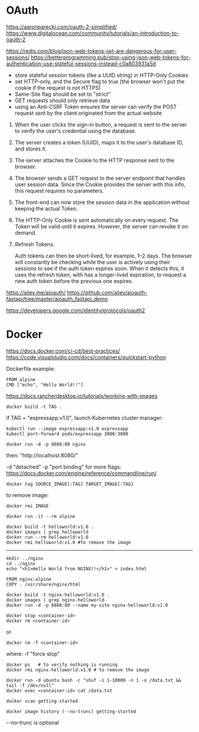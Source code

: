 # OAuth
https://aaronparecki.com/oauth-2-simplified/
https://www.digitalocean.com/community/tutorials/an-introduction-to-oauth-2

https://redis.com/blog/json-web-tokens-jwt-are-dangerous-for-user-sessions/
https://betterprogramming.pub/stop-using-json-web-tokens-for-authentication-use-stateful-sessions-instead-c0a803931a5d
- store stateful session tokens (like a UUID string) in HTTP-Only Cookies
- set HTTP-only, and the Secure flag to true (the browser won't put the cookie if the request is not HTTPS)
- Same-Site flag should be set to "strict"
- GET requests should only retrieve data
- using an Anti-CSRF Token ensures the server can verify the POST request sent by the client originated from the actual website

1. When the user clicks the sign-in button, a request is sent to the server to verify the user's credential using the database.
2. The server creates a token (UUID), maps it to the user's database ID, and stores it.
3. The server attaches the Cookie to the HTTP response sent to the browser.
4. The browser sends a GET request to the server endpoint that handles user session data. Since the Cookie provides the server with this info, this request requires no parameters.
5. The front-end can now store the session data in the application without keeping the actual Token.
6. The HTTP-Only Cookie is sent automatically on every request. The Token will be valid until it expires. However, the server can revoke it on demand.
7. Refresh Tokens.

    Auth tokens can then be short-lived, for example, 1–2 days. The browser will constantly be checking while the user is actively using their sessions to see if the auth token expires soon. When it detects this, it uses the refresh token, with has a longer-lived expiration, to request a new auth token before the previous one expires.

https://aliev.me/aioauth/
https://github.com/aliev/aioauth-fastapi/tree/master/aioauth_fastapi_demo

https://developers.google.com/identity/protocols/oauth2

# Docker
https://docs.docker.com/ci-cd/best-practices/
https://code.visualstudio.com/docs/containers/quickstart-python

Dockerfile example:

    FROM alpine
    CMD ["echo", "Hello World!!"]

https://docs.rancherdesktop.io/tutorials/working-with-images

    docker build -t TAG .

if TAG = "expressapp:v1.0", launch Kubernetes cluster manager:

    kubectl run --image expressapp:v1.0 expressapp
    kubectl port-forward pods/expressapp 3000:3000

    docker run -d -p 8080:80 nginx

then: "http://localhost:8080/"

-d "detached"
-p "port binding"
for more flags: https://docs.docker.com/engine/reference/commandline/run/

    docker tag SOURCE_IMAGE[:TAG] TARGET_IMAGE[:TAG]

to remove image:

    docker rmi IMAGE

    docker run -it --rm alpine

    docker build -t helloworld:v1.0 .
    docker images | grep helloworld
    docker run --rm helloworld:v1.0
    docker rmi helloworld:v1.0 #To remove the image

---

    mkdir ../nginx
    cd ../nginx
    echo "<h1>Hello World from NGINX!!</h1>" > index.html

    FROM nginx:alpine
    COPY . /usr/share/nginx/html

    docker build -t nginx-helloworld:v1.0 .
    docker images | grep nginx-helloworld
    docker run -d -p 8080:80 --name my-site nginx-helloworld:v1.0

    docker stop <container-id>
    docker rm <container-id>

or

    docker rm -f <container-id>

where: -f "force stop"

    docker ps   # to verify nothing is running 
    docker rmi nginx-helloworld:v1.0 # to remove the image

    docker run -d ubuntu bash -c "shuf -i 1-10000 -n 1 -o /data.txt && tail -f /dev/null"
    docker exec <container-id> cat /data.txt

    docker scan getting-started

    docker image history (--no-trunc) getting-started

--no-trunc is optional
